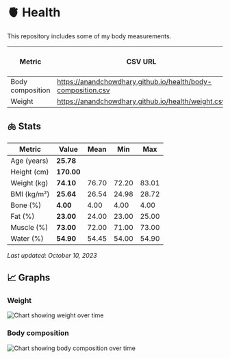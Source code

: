 # 🫀 Health

This repository includes some of my body measurements.

| Metric           | CSV URL                                                      | View on Flat Viewer                                                                |
| ---------------- | ------------------------------------------------------------ | ---------------------------------------------------------------------------------- |
| Body composition | https://anandchowdhary.github.io/health/body-composition.csv | [View](https://flatgithub.com/AnandChowdhary/health?filename=body-composition.csv) |
| Weight           | https://anandchowdhary.github.io/health/weight.csv           | [View](https://flatgithub.com/AnandChowdhary/health?filename=weight.csv)           |

## 🫁 Stats

<!-- start stats -->

| Metric      | Value      | Mean  | Min   | Max   |
| ----------- | ---------- | ----- | ----- | ----- |
| Age (years) | **25.78**  |       |       |       |
| Height (cm) | **170.00** |       |       |       |
| Weight (kg) | **74.10**  | 76.70 | 72.20 | 83.01 |
| BMI (kg/m²) | **25.64**  | 26.54 | 24.98 | 28.72 |
| Bone (%)    | **4.00**   | 4.00  | 4.00  | 4.00  |
| Fat (%)     | **23.00**  | 24.00 | 23.00 | 25.00 |
| Muscle (%)  | **73.00**  | 72.00 | 71.00 | 73.00 |
| Water (%)   | **54.90**  | 54.45 | 54.00 | 54.90 |

_Last updated: October 10, 2023_

<!-- end stats -->

## 📈 Graphs

<!-- start graphs -->

### Weight

![Chart showing weight over time](<https://quickchart.io/chart?width=1000&height=500&format=svg&chart=%7B%22type%22%3A%22line%22%2C%22data%22%3A%7B%22labels%22%3A%5B%222018-09-21%22%2C%222019-04-24%22%2C%222019-07-10%22%2C%222019-08-14%22%2C%222019-08-23%22%2C%222019-08-29%22%2C%222019-12-27%22%2C%222019-12-30%22%2C%222020-03-09%22%2C%222020-03-16%22%2C%222020-03-19%22%2C%222020-03-21%22%2C%222020-03-26%22%2C%222020-04-25%22%2C%222020-04-27%22%2C%222020-04-30%22%2C%222020-05-02%22%2C%222020-05-29%22%2C%222020-06-09%22%2C%222020-06-14%22%2C%222020-07-11%22%2C%222020-07-13%22%2C%222020-09-03%22%2C%222021-03-26%22%2C%222021-04-08%22%2C%222021-04-09%22%2C%222021-04-10%22%2C%222021-04-12%22%2C%222021-04-18%22%2C%222021-04-22%22%2C%222021-05-29%22%2C%222021-08-05%22%2C%222021-09-17%22%2C%222021-09-19%22%2C%222021-09-24%22%2C%222021-09-27%22%2C%222021-10-04%22%2C%222021-10-06%22%2C%222021-10-10%22%2C%222021-10-14%22%2C%222021-10-17%22%2C%222021-10-22%22%2C%222021-10-24%22%2C%222021-10-25%22%2C%222021-10-27%22%2C%222021-11-02%22%2C%222021-11-05%22%2C%222021-11-09%22%2C%222021-11-14%22%2C%222021-11-15%22%2C%222021-11-25%22%2C%222021-11-29%22%2C%222021-12-03%22%2C%222021-12-06%22%2C%222021-12-10%22%2C%222021-12-13%22%2C%222021-12-25%22%2C%222022-01-03%22%2C%222022-01-06%22%2C%222022-01-08%22%2C%222022-01-10%22%2C%222022-01-19%22%2C%222022-01-21%22%2C%222022-01-22%22%2C%222022-01-24%22%2C%222022-02-03%22%2C%222022-02-07%22%2C%222022-02-10%22%2C%222022-02-19%22%2C%222022-02-25%22%2C%222022-03-10%22%2C%222022-03-23%22%2C%222022-03-26%22%2C%222022-04-08%22%2C%222022-07-19%22%2C%222022-08-10%22%2C%222022-09-01%22%2C%222022-10-25%22%2C%222022-11-23%22%2C%222022-11-29%22%2C%222022-12-06%22%2C%222022-12-11%22%2C%222023-02-20%22%2C%222023-02-27%22%2C%222023-03-03%22%2C%222023-03-09%22%2C%222023-03-11%22%2C%222023-03-17%22%2C%222023-03-18%22%2C%222023-03-20%22%2C%222023-03-29%22%2C%222023-04-01%22%2C%222023-04-02%22%2C%222023-04-24%22%2C%222023-05-19%22%2C%222023-05-21%22%2C%222023-05-22%22%2C%222023-06-02%22%2C%222023-07-19%22%2C%222023-07-24%22%2C%222023-08-24%22%2C%222023-10-07%22%5D%2C%22datasets%22%3A%5B%7B%22label%22%3A%22Weight%20(kg)%22%2C%22data%22%3A%5B73%2C77.2%2C77.35%2C78.75%2C77.95%2C79.5%2C78.93%2C82.55%2C79.8%2C77.25%2C78.15%2C78.15%2C77.1%2C77.05%2C78.15%2C77.95%2C76.4%2C78.4%2C78.9%2C78%2C77.55%2C76.8%2C76.98%2C82.2%2C82.22%2C81.4%2C81.13%2C81.55%2C82.11%2C82.1%2C81.1%2C82.23%2C82.63%2C83.01%2C82.08%2C81.3%2C80.89%2C79.94%2C78.97%2C79%2C78.51%2C78.63%2C77.87%2C78.55%2C78.31%2C77.98%2C77.11%2C76.74%2C76.39%2C76.35%2C75.99%2C75.36%2C74.96%2C74.74%2C74.58%2C74.43%2C73.6%2C74.5%2C74.1%2C74.2%2C74.1%2C73.3%2C73.2%2C72.6%2C73.3%2C72.6%2C73.2%2C73.33%2C72.2%2C73.5%2C73.9%2C73.33%2C73.4%2C72.8%2C73.5%2C74%2C74%2C73.01%2C73.32%2C73.48%2C73.71%2C73.3%2C74.19%2C73.31%2C72.35%2C72.62%2C72.43%2C72.5%2C72.71%2C73.27%2C72.98%2C72.73%2C73.66%2C74.55%2C74.57%2C74.43%2C73.8%2C73.05%2C73.19%2C73.33%2C73.07%2C74.1%5D%2C%22fill%22%3Afalse%2C%22lineTension%22%3A0.4%7D%5D%7D%2C%22options%22%3A%7B%22scales%22%3A%7B%22xAxes%22%3A%5B%7B%22type%22%3A%22time%22%7D%5D%7D%7D%7D>)

### Body composition

![Chart showing body composition over time](<https://quickchart.io/chart?width=1000&height=500&format=svg&chart=%7B%22type%22%3A%22line%22%2C%22data%22%3A%7B%22labels%22%3A%5B%222022-12-11%22%2C%222023-08-03%22%5D%2C%22datasets%22%3A%5B%7B%22label%22%3A%22Bone%20(%25)%22%2C%22data%22%3A%5B4%2C4%5D%2C%22fill%22%3Afalse%2C%22lineTension%22%3A0.4%7D%2C%7B%22label%22%3A%22Fat%20(%25)%22%2C%22data%22%3A%5B25%2C23%5D%2C%22fill%22%3Afalse%7D%2C%7B%22label%22%3A%22Muscle%20(%25)%22%2C%22data%22%3A%5B71%2C73%5D%2C%22fill%22%3Afalse%7D%2C%7B%22label%22%3A%22Water%20(%25)%22%2C%22data%22%3A%5B54%2C54.9%5D%2C%22fill%22%3Afalse%7D%5D%7D%2C%22options%22%3A%7B%22scales%22%3A%7B%22xAxes%22%3A%5B%7B%22type%22%3A%22time%22%7D%5D%7D%7D%7D>)

<!-- end graphs -->
